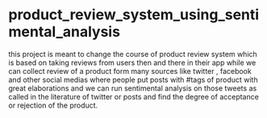 # product_review_system_using_sentimental_analysis
this project is meant to change the course of product review system which is based on taking reviews from users then and there in their app while we can collect review of a product form many sources like twitter , facebook and other social medias where people put posts with #tags of product with great elaborations and we can run sentimental analysis on those tweets as called in the literature of twitter or posts and find the degree of acceptance or rejection of the product.
